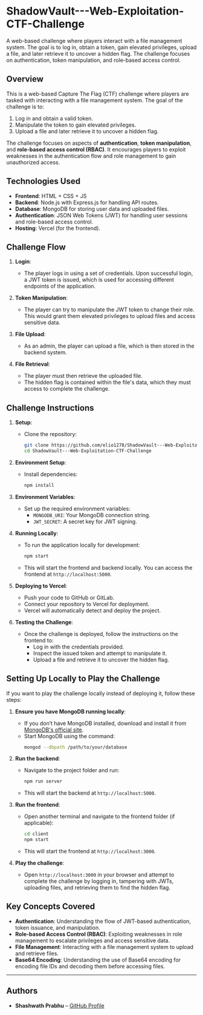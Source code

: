 # ShadowVault---Web-Exploitation-CTF-Challenge
A web-based challenge where players interact with a file management system. The goal is to log in, obtain a token, gain elevated privileges, upload a file, and later retrieve it to uncover a hidden flag. The challenge focuses on authentication, token manipulation, and role-based access control.

## Overview

This is a web-based Capture The Flag (CTF) challenge where players are tasked with interacting with a file management system. The goal of the challenge is to:

1. Log in and obtain a valid token.
2. Manipulate the token to gain elevated privileges.
3. Upload a file and later retrieve it to uncover a hidden flag.

The challenge focuses on aspects of **authentication**, **token manipulation**, and **role-based access control (RBAC)**. It encourages players to exploit weaknesses in the authentication flow and role management to gain unauthorized access.

## Technologies Used

- **Frontend**: HTML + CSS + JS
- **Backend**: Node.js with Express.js for handling API routes.
- **Database**: MongoDB for storing user data and uploaded files.
- **Authentication**: JSON Web Tokens (JWT) for handling user sessions and role-based access control.
- **Hosting**: Vercel (for the frontend).

## Challenge Flow

1. **Login**: 
   - The player logs in using a set of credentials. Upon successful login, a JWT token is issued, which is used for accessing different endpoints of the application.
   
2. **Token Manipulation**:
   - The player can try to manipulate the JWT token to change their role. This would grant them elevated privileges to upload files and access sensitive data.
   
3. **File Upload**:
   - As an admin, the player can upload a file, which is then stored in the backend system.

4. **File Retrieval**:
   - The player must then retrieve the uploaded file.
   - The hidden flag is contained within the file's data, which they must access to complete the challenge.

## Challenge Instructions

1. **Setup**:
   - Clone the repository:
     ```bash
     git clone https://github.com/elio1278/ShadowVault---Web-Exploitation-CTF-Challenge.git
     cd ShadowVault---Web-Exploitation-CTF-Challenge
     ```

2. **Environment Setup**:
   - Install dependencies:
     ```bash
     npm install
     ```

3. **Environment Variables**:
   - Set up the required environment variables:
     - `MONGODB_URI`: Your MongoDB connection string.
     - `JWT_SECRET`: A secret key for JWT signing.

4. **Running Locally**:
   - To run the application locally for development:
     ```bash
     npm start
     ```

   - This will start the frontend and backend locally. You can access the frontend at `http://localhost:5000`.

5. **Deploying to Vercel**:
   - Push your code to GitHub or GitLab.
   - Connect your repository to Vercel for deployment.
   - Vercel will automatically detect and deploy the project.

6. **Testing the Challenge**:
   - Once the challenge is deployed, follow the instructions on the frontend to:
     - Log in with the credentials provided.
     - Inspect the issued token and attempt to manipulate it.
     - Upload a file and retrieve it to uncover the hidden flag.

## Setting Up Locally to Play the Challenge

If you want to play the challenge locally instead of deploying it, follow these steps:

1. **Ensure you have MongoDB running locally**:
   - If you don’t have MongoDB installed, download and install it from [MongoDB's official site](https://www.mongodb.com/try/download/community).
   - Start MongoDB using the command:
     ```bash
     mongod --dbpath /path/to/your/database
     ```

2. **Run the backend**:
   - Navigate to the project folder and run:
     ```bash
     npm run server
     ```

   - This will start the backend at `http://localhost:5000`.

3. **Run the frontend**:
   - Open another terminal and navigate to the frontend folder (if applicable):
     ```bash
     cd client
     npm start
     ```

   - This will start the frontend at `http://localhost:3000`.

4. **Play the challenge**:
   - Open `http://localhost:3000` in your browser and attempt to complete the challenge by logging in, tampering with JWTs, uploading files, and retrieving them to find the hidden flag.

## Key Concepts Covered

- **Authentication**: Understanding the flow of JWT-based authentication, token issuance, and manipulation.
- **Role-based Access Control (RBAC)**: Exploiting weaknesses in role management to escalate privileges and access sensitive data.
- **File Management**: Interacting with a file management system to upload and retrieve files.
- **Base64 Encoding**: Understanding the use of Base64 encoding for encoding file IDs and decoding them before accessing files.

---

## Authors

- **Shashwath Prabhu** – [GitHub Profile](https://github.com/shashwath1278)
